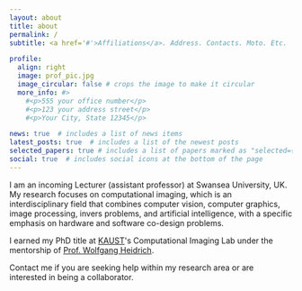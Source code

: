 ```yaml
---
layout: about
title: about
permalink: /
subtitle: <a href='#'>Affiliations</a>. Address. Contacts. Moto. Etc.

profile:
  align: right
  image: prof_pic.jpg
  image_circular: false # crops the image to make it circular
  more_info: #>
    #<p>555 your office number</p>
    #<p>123 your address street</p>
    #<p>Your City, State 12345</p>

news: true  # includes a list of news items
latest_posts: true  # includes a list of the newest posts
selected_papers: true # includes a list of papers marked as "selected={true}"
social: true  # includes social icons at the bottom of the page
---
```


I am an incoming Lecturer (assistant professor) at Swansea University, UK. My research focuses on computational imaging, which is an interdisciplinary field that combines computer vision, computer graphics, image processing, invers problems, and artificial intelligence, with a specific emphasis on hardware and software co-design problems.

I earned my PhD title at [KAUST](https://www.kaust.edu.sa/en/)'s Computational Imaging Lab under the mentorship of [Prof. Wolfgang Heidrich](https://vccimaging.org/People/heidriw/).

Contact me if you are seeking help within my research area or are interested in being a collaborator.
